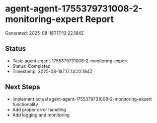 # agent-agent-1755379731008-2-monitoring-expert Report

Generated: 2025-08-18T17:13:22.184Z

## Status
- Task: agent-agent-1755379731008-2-monitoring-expert
- Status: Completed
- Timestamp: 2025-08-18T17:13:22.184Z

## Next Steps
- Implement actual agent-agent-1755379731008-2-monitoring-expert functionality
- Add proper error handling
- Add logging and monitoring
